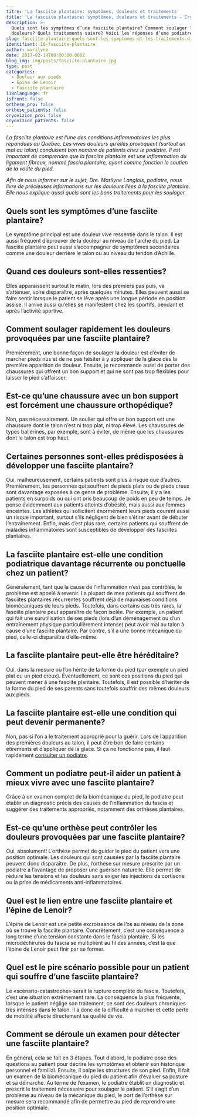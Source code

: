```yaml
---
titre: 'La fasciite plantaire: symptômes, douleurs et traitements'
title: 'La fasciite plantaire: symptômes, douleurs et traitements - Cryos Technologies'
description: >-
  Quels sont les symptômes d’une fasciite plantaire? Comment soulager les
  douleurs? Quels traitements suivre? Voici les réponses d’une podiatre!
slug: fasciite-plantaire-quels-sont-les-symptomes-et-les-traitements-disponibles/
identifiant: 10-fasciite-plantaire
author: marilyne
date: 2017-02-14T00:00:00.000Z
blog_img: img/posts/fasciite-plantaire.jpg
type: post
categories:
  - Douleur aux pieds
  - Epine de Lenoir
  - Fasciite plantaire
i18nlanguage: fr
isfront: false
orthese_pro: false
orthese_patients: false
cryovizion_pro: false
cryovizion_patients: false
---
```


*La fasciite plantaire est l’une des conditions inflammatoires les plus répandues au Québec. Les vives douleurs qu’elles provoquent (surtout un mal au talon) conduisent bon nombre de patients chez le podiatre. Il est important de comprendre que la fasciite plantaire est une inflammation du ligament fibreux, nommé fascia plantaire, ayant comme fonction le soutien de la voûte du pied.*

*Afin de nous informer sur le sujet, Dre. Marilyne Langlois, podiatre, nous livre de précieuses informations sur les douleurs liées à la fasciite plantaire. Elle nous explique aussi quels sont les bons traitements pour les soulager.*

## Quels sont les symptômes d’une fasciite plantaire?

Le symptôme principal est une douleur vive ressentie dans le talon. Il est aussi fréquent d’éprouver de la douleur au niveau de l’arche du pied. La fasciite plantaire peut aussi s’accompagner de symptômes secondaires comme une douleur derrière le talon ou au niveau du tendon d’Achille.

## Quand ces douleurs sont-elles ressenties?

Elles apparaissent surtout le matin, lors des premiers pas puis, va s’atténuer, voire disparaître, après quelques minutes. Elles peuvent aussi se faire sentir lorsque le patient se lève après une longue période en position assise. Il arrive aussi qu’elles se manifestent chez les sportifs, pendant et après l’activité sportive.

## Comment soulager rapidement les douleurs provoquées par une fasciite plantaire?

Premièrement, une bonne façon de soulager la douleur est d’éviter de marcher pieds nus et de ne pas hésiter à y appliquer de la glace dès la première apparition de douleur. Ensuite, je recommande aussi de porter des chaussures qui offrent un bon support et qui ne sont pas trop flexibles pour laisser le pied s’affaisser.

## Est-ce qu’une chaussure avec un bon support est forcément une chaussure orthopédique?

Non, pas nécessairement. Un soulier qui offre un bon support est une chaussure dont le talon n’est ni trop plat, ni trop élevé. Les chaussures de types ballerines, par exemple, sont à éviter, de même que les chaussures dont le talon est trop haut.

## Certaines personnes sont-elles prédisposées à développer une fasciite plantaire?

Oui, malheureusement, certains patients sont plus à risque que d’autres. Premièrement, les personnes qui souffrent de pieds plats ou de pieds creux sont davantage exposées à ce genre de problème. Ensuite, il y a les patients en surpoids ou qui ont pris beaucoup de poids en peu de temps. Je pense évidemment aux patients atteints d’obésité, mais aussi aux femmes enceintes. Les athlètes qui sollicitent énormément leurs pieds courent aussi un risque important, surtout s’ils négligent de bien s’étirer avant de débuter l’entraînement. Enfin, mais c’est plus rare, certains patients qui souffrent de maladies inflammatoires sont susceptibles de développer des fasciites plantaires.

## La fasciite plantaire est-elle une condition podiatrique davantage récurrente ou ponctuelle chez un patient?

Généralement, tant que la cause de l’inflammation n’est pas contrôlée, le problème est appelé à revenir. La plupart de mes patients qui souffrent de fasciites plantaires récurrentes souffrent déjà de mauvaises conditions biomécaniques de leurs pieds. Toutefois, dans certains cas très rares, la fasciite plantaire peut apparaître de façon isolée. Par exemple, un patient qui fait une surutilisation de ses pieds (lors d’un déménagement ou d’un entraînement physique particulièrement intense) peut avoir mal au talon à cause d’une fasciite plantaire. Par contre, s’il a une bonne mécanique du pied, celle-ci disparaîtra d’elle-même.

## La fasciite plantaire peut-elle être héréditaire?

Oui, dans la mesure où l’on hérite de la forme du pied (par exemple un pied plat ou un pied creux). Éventuellement, ce sont ces positions du pied qui peuvent mener à une fasciite plantaire. Toutefois, il est possible d’hériter de la forme du pied de ses parents sans toutefois souffrir des mêmes douleurs aux pieds.

## La fasciite plantaire est-elle une condition qui peut devenir permanente?

Non, pas si l’on a le traitement approprié pour la guérir. Lors de l’apparition des premières douleurs au talon, il peut être bon de faire certains étirements et d’appliquer de la glace. Si ça ne fonctionne pas, il faut rapidement [consulter un podiatre](https://www.cryos.com/trouver-une-clinique/).

## Comment un podiatre peut-il aider un patient à mieux vivre avec une fasciite plantaire?

Grâce à un examen complet de la biomécanique du pied, le podiatre peut établir un diagnostic précis des causes de l’inflammation du fascia et suggérer des traitements appropriés, notamment des orthèses plantaires.

## Est-ce qu’une orthèse peut contrôler les douleurs provoquées par une fasciite plantaire?

Oui, absolument! L’orthèse permet de guider le pied du patient vers une position optimale. Les douleurs qui sont causées par la fasciite plantaire peuvent donc disparaître. De plus, l’orthèse sur mesure prescrite par un podiatre a l’avantage de proposer une guérison naturelle. Elle permet de réduire les tensions et les douleurs sans exiger les injections de cortisone ou la prise de médicaments anti-inflammatoires.

## Quel est le lien entre une fasciite plantaire et l’épine de Lenoir?

L’épine de Lenoir est une petite excroissance de l’os au niveau de la zone où se trouve la fasciite plantaire. Concrètement, c’est une conséquence à long terme d’une tension constante dans le fascia plantaire. Si les microdéchirures du fascia se multiplient au fil des années, c’est là que l’épine de Lenoir peut finir par se former.

## Quel est le pire scénario possible pour un patient qui souffre d’une fasciite plantaire?

Le «scénario-catastrophe» serait la rupture complète du fascia. Toutefois, c’est une situation extrêmement rare. La conséquence la plus fréquente, lorsque le patient néglige son traitement, ce sont des douleurs chroniques très intenses dans le talon. Il a donc de la difficulté à marcher et cette perte de mobilité affecte directement sa qualité de vie.

## Comment se déroule un examen pour détecter une fasciite plantaire?

En général, cela se fait en 3 étapes. Tout d’abord, le podiatre pose des questions au patient pour décrire les symptômes et obtenir son historique personnel et familial. Ensuite, il palpe les structures de son pied. Enfin, il fait un examen de la biomécanique du pied du patient afin d’évaluer sa posture et sa démarche. Au terme de l’examen, le podiatre établit un diagnostic et prescrit le traitement nécessaire pour soulager le patient. S’il s’agit d’un problème au niveau de la mécanique du pied, le port de l’orthèse sur mesure sera recommandé afin de permettre au pied de reprendre une position optimale.


